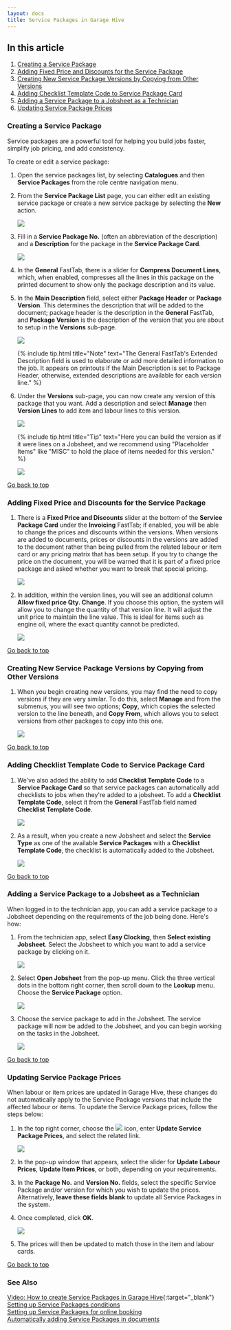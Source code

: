 ```yaml
---
layout: docs
title: Service Packages in Garage Hive
---
```


<a name="top"></a>

## In this article
1. [Creating a Service Package](#creating-a-service-package)
2. [Adding Fixed Price and Discounts for the Service Package](#adding-fixed-price-and-discounts-for-the-service-package)
3. [Creating New Service Package Versions by Copying from Other Versions](#creating-new-service-package-versions-by-copying-from-other-versions)
4. [Adding Checklist Template Code to Service Package Card](#adding-checklist-template-code-to-service-package-card)
5. [Adding a Service Package to a Jobsheet as a Technician](#adding-a-service-package-to-a-jobsheet-as-a-technician)
6. [Updating Service Package Prices](#updating-service-package-prices)

### Creating a Service Package
Service packages are a powerful tool for helping you build jobs faster, simplify job pricing, and add consistency.

To create or edit a service package: 
1. Open the service packages list, by selecting **Catalogues** and then **Service Packages** from the role centre navigation menu.
2. From the **Service Package List** page, you can either edit an existing service package or create a new service package by selecting the **New** action. 

   ![](media/garagehive-create-service-package1.gif)

3. Fill in a **Service Package No.** (often an abbreviation of the description) and a **Description** for the package in the **Service Package Card**.

   ![](media/garagehive-create-service-package2.gif)

4. In the **General** FastTab, there is a slider for **Compress Document Lines**, which, when enabled, compresses all the lines in this package on the printed document to show only the package description and its value.
5. In the **Main Description** field, select either **Package Header** or **Package Version**. This determines the description that will be added to the document; package header is the description in the **General** FastTab, and **Package Version** is the description of the version that you are about to setup in the **Versions** sub-page.

   ![](media/garagehive-create-service-package3.gif)

   {% include tip.html title="Note" text="The General FastTab's Extended Description field is used to elaborate or add more detailed information to the job. It appears on printouts if the Main Description is set to Package Header, otherwise, extended descriptions are available for each version line." %}

6. Under the **Versions** sub-page, you can now create any version of this package that you want. Add a description and select **Manage** then **Version Lines** to add item and labour lines to this version.

   ![](media/garagehive-create-service-package4.gif)

   {% include tip.html title="Tip" text="Here you can build the version as if it were lines on a Jobsheet, and we recommend using \"Placeholder Items\" like \"MISC\" to hold the place of items needed for this version." %}

   ![](media/garagehive-create-service-package5.gif)


[Go back to top](#top)

### Adding Fixed Price and Discounts for the Service Package
1. There is a **Fixed Price and Discounts** slider at the bottom of the **Service Package Card** under the **Invoicing** FastTab; if enabled, you will be able to change the prices and discounts within the versions. When versions are added to documents, prices or discounts in the versions are added to the document rather than being pulled from the related labour or item card or any pricing matrix that has been setup. If you try to change the price on the document, you will be warned that it is part of a fixed price package and asked whether you want to break that special pricing.

   ![](media/garagehive-create-service-package6.gif)

2. In addition, within the version lines, you will see an additional column **Allow fixed price Qty. Change**. If you choose this option, the system will allow you to change the quantity of that version line. It will adjust the unit price to maintain the line value. This is ideal for items such as engine oil, where the exact quantity cannot be predicted.

   ![](media/garagehive-create-service-package7.gif)


[Go back to top](#top)

### Creating New Service Package Versions by Copying from Other Versions
1. When you begin creating new versions, you may find the need to copy versions if they are very similar. To do this, select **Manage** and from the submenus, you will see two options; **Copy**, which copies the selected version to the line beneath, and **Copy From**, which allows you to select versions from other packages to copy into this one.

   ![](media/garagehive-create-service-package8.gif)


[Go back to top](#top)

### Adding Checklist Template Code to Service Package Card
1. We've also added the ability to add **Checklist Template Code** to a **Service Package Card** so that service packages can automatically add checklists to jobs when they're added to a jobsheet. To add a **Checklist Template Code**, select it from the **General** FastTab field named **Checklist Template Code**.

    ![](media/garagehive-create-service-package9.gif)

2.  As a result, when you create a new Jobsheet and select the **Service Type** as one of the available **Service Packages** with a **Checklist Template Code**, the checklist is automatically added to the Jobsheet.

    ![](media/garagehive-create-service-package10.gif)


[Go back to top](#top)

### Adding a Service Package to a Jobsheet as a Technician
When logged in to the technician app, you can add a service package to a Jobsheet depending on the requirements of the job being done. Here's how:

1. From the technician app, select **Easy Clocking**, then **Select existing Jobsheet**. Select the Jobsheet to which you want to add a service package by clicking on it.

   ![](media/garagehive-service-package-technician1.png)

2. Select **Open Jobsheet** from the pop-up menu. Click the three vertical dots in the bottom right corner, then scroll down to the **Lookup** menu. Choose the **Service Package** option.

   ![](media/garagehive-service-package-technician2.png)

3. Choose the service package to add in the Jobsheet. The service package will now be added to the Jobsheet, and you can begin working on the tasks in the Jobsheet.

   ![](media/garagehive-service-package-technician3.png)


[Go back to top](#top)

### Updating Service Package Prices
When labour or item prices are updated in Garage Hive, these changes do not automatically apply to the Service Package versions that include the affected labour or items. To update the Service Package prices, follow the steps below:
1. In the top right corner, choose the ![](media/search_icon.png) icon, enter **Update Service Package Prices**, and select the related link.

   ![](media/garagehive-update-service-package-prices1.png)

2. In the pop-up window that appears, select the slider for **Update Labour Prices**, **Update Item Prices**, or both, depending on your requirements.
3. In the **Package No.** and **Version No.** fields, select the specific Service Package and/or version for which you wish to update the prices. Alternatively, **leave these fields blank** to update all Service Packages in the system.
4. Once completed, click **OK**.

   ![](media/garagehive-update-service-package-prices2.png)

5. The prices will then be updated to match those in the item and labour cards.

[Go back to top](#top)
<br>

### **See Also**

[Video: How to create Service Packages in Garage Hive](http://www.youtube.com/watch?v=J1-KVnbnBLs){:target="_blank"} \
[Setting up Service Packages conditions](/docs/service-package-conditions.html) \
[Setting up Service Packages for online booking](/docs/garagehive-onlinebooking-service-packages.html) \
[Automatically adding Service Packages in documents](/docs/garagehive-automatically-adding-service-packages.html)